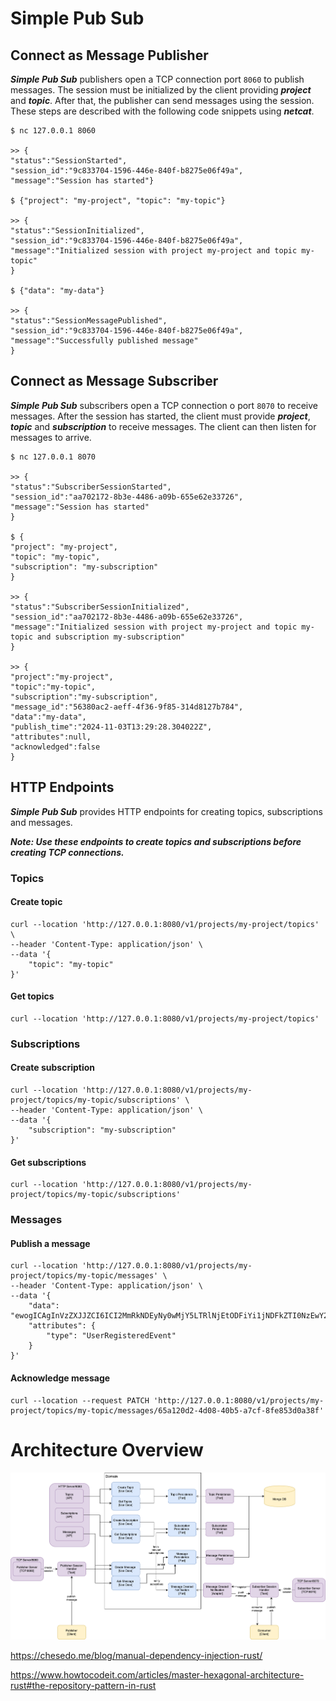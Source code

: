 # Simple Pub Sub

## Connect as Message Publisher

***Simple Pub Sub*** publishers open a TCP connection port ```8060``` to publish messages.
The session must be initialized by the client providing ***project*** and ***topic***. After that, the publisher can send 
messages using the session. These steps are described with the following code snippets using ***netcat***.

```
$ nc 127.0.0.1 8060

>> {
"status":"SessionStarted",
"session_id":"9c833704-1596-446e-840f-b8275e06f49a",
"message":"Session has started"}

$ {"project": "my-project", "topic": "my-topic"}

>> {
"status":"SessionInitialized",
"session_id":"9c833704-1596-446e-840f-b8275e06f49a",
"message":"Initialized session with project my-project and topic my-topic"
}

$ {"data": "my-data"}

>> {
"status":"SessionMessagePublished",
"session_id":"9c833704-1596-446e-840f-b8275e06f49a",
"message":"Successfully published message"
}
```

## Connect as Message Subscriber

***Simple Pub Sub*** subscribers open a TCP connection o port ```8070``` to receive messages.
After the session has started, the client must provide ***project***, ***topic*** and ***subscription*** to receive messages.
The client can then listen for messages to arrive.

```
$ nc 127.0.0.1 8070

>> {
"status":"SubscriberSessionStarted",
"session_id":"aa702172-8b3e-4486-a09b-655e62e33726",
"message":"Session has started"
}

$ {
"project": "my-project", 
"topic": "my-topic", 
"subscription": "my-subscription"
}

>> {
"status":"SubscriberSessionInitialized",
"session_id":"aa702172-8b3e-4486-a09b-655e62e33726",
"message":"Initialized session with project my-project and topic my-topic and subscription my-subscription"
}

>> {
"project":"my-project",
"topic":"my-topic",
"subscription":"my-subscription",
"message_id":"56380ac2-aeff-4f36-9f85-314d8127b784",
"data":"my-data",
"publish_time":"2024-11-03T13:29:28.304022Z",
"attributes":null,
"acknowledged":false
}
```

## HTTP Endpoints

***Simple Pub Sub*** provides HTTP endpoints for creating topics, subscriptions and messages.

***Note: Use these endpoints to create topics and subscriptions before creating TCP connections.***

### Topics

#### Create topic

```
curl --location 'http://127.0.0.1:8080/v1/projects/my-project/topics' \
--header 'Content-Type: application/json' \
--data '{
    "topic": "my-topic"
}'
```

#### Get topics

```
curl --location 'http://127.0.0.1:8080/v1/projects/my-project/topics'
```

### Subscriptions

#### Create subscription

```
curl --location 'http://127.0.0.1:8080/v1/projects/my-project/topics/my-topic/subscriptions' \
--header 'Content-Type: application/json' \
--data '{
    "subscription": "my-subscription"
}'
```

#### Get subscriptions

```
curl --location 'http://127.0.0.1:8080/v1/projects/my-project/topics/my-topic/subscriptions'
```

### Messages

#### Publish a message

```
curl --location 'http://127.0.0.1:8080/v1/projects/my-project/topics/my-topic/messages' \
--header 'Content-Type: application/json' \
--data '{
    "data": "ewogICAgInVzZXJJZCI6ICI2MmRkNDEyNy0wMjY5LTRlNjEtODFiYi1jNDFkZTI0NzEwY2YiLAogICAgInVzZXJuYW1lIjogIlBhdWwgV2llbGFuZCIsCiAgICAic2lnblVwVGltZSI6ICIyMDI0LTExLTAxVDIyOjU3OjI0LjMwMiswMDowMCIKfQ==",
    "attributes": {
        "type": "UserRegisteredEvent"
    }
}'
```

#### Acknowledge message

```
curl --location --request PATCH 'http://127.0.0.1:8080/v1/projects/my-project/topics/my-topic/messages/65a120d2-4d08-40b5-a7cf-8fe853d0a38f'
```

# Architecture Overview

<p align="center">
<img src="/drawing/simple-pub-sub-architecture.png" alt=""/>
</p>

https://chesedo.me/blog/manual-dependency-injection-rust/

https://www.howtocodeit.com/articles/master-hexagonal-architecture-rust#the-repository-pattern-in-rust